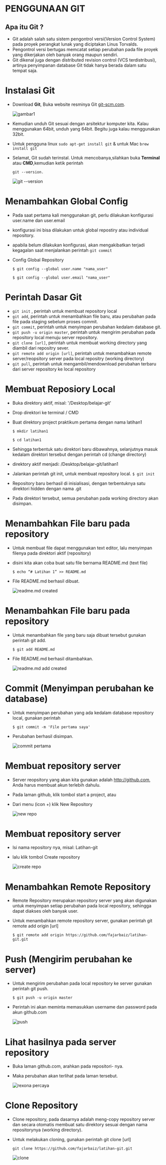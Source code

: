 # PENGGUNAAN GIT

## Apa itu Git ?
* Git adalah salah satu sistem pengontrol versi(Version Control System) pada proyek perangkat lunak yang diciptakan Linus Torvalds.
* Pengontrol versi bertugas memcatat setiap perubahan pada file proyek yang dikerjakan oleh banyak orang maupun sendiri.
* Git dikenal juga dengan distributed revision control (VCS terdistribusi), artinya penyimpanan database Git tidak hanya berada dalam satu tempat saja.

# Instalasi Git
* Download **Git**, Buka website resminya Git [git-scm.com](https://git-scm.com).

  ![gambar1](gambar/gambar1.png)
* Kemudian unduh Git sesuai dengan arsitektur komputer kita. Kalau menggunakan 64bit, unduh yang 64bit. Begitu juga kalau menggunakan 32bit.
* Untuk pengguna linux ``sudo apt-get install git`` & untuk Mac ``brew install git``
* Selamat, Git sudah terinstal. Untuk mencobanya,silahkan buka **Terminal** atau **CMD**,kemudian ketik perintah

  ``git --version.``

  ![git --version](https://fajars.space/ngampus/pemrograman/git/img/1.png)

# Menambahkan Global Config
* Pada saat pertama kali menggunakan git, perlu dilakukan konfigurasi
user.name dan user.email
* konfigurasi ini bisa dilakukan untuk global repostiry atau individual
repository.
* apabila belum dilakukan konfigurasi, akan mengakibatkan terjadi
kegagalan saat menjalankan perintah ```git commit```
* Config Global Repository

  ``$ git config --global user.name "nama_user"``

  ``$ git config --global user.email "nama_user"``

# Perintah Dasar Git
* ``git init`` , perintah untuk membuat repository local
* ``git add``, perintah untuk menambahkan file baru, atau perubahan pada file
pada staging sebelum proses commit.
* ``git commit``, perintah untuk menyimpan perubahan kedalam database git.
* ``git push -u origin master``, perintah untuk mengirim perubahan pada repository local menuju server repository.
* ``git clone [url]``, perintah untuk membuat working directory yang diambil dari repositry sever.
* ``git remote add origin [url]``, perintah untuk menambahkan remote server/reopsitory server pada local repositry (working directory)
* ``git pull``, perintah untuk mengambil/mendownload perubahan terbaru dari server repository ke local repository

# Membuat Reposiory Local
* Buka direktory aktif, misal: '/Desktop/belajar-git'
* Drop direktori ke terminal / CMD
* Buat direktory project praktikum pertama dengan nama latihan1

  ``$ mkdir latihan1``

  ``$ cd latihan1``

* Sehingga terbentuk satu direktori baru dibawahnya, selanjutnya masuk kedalam direktori tersebut dengan perintah cd (change directory)
* direktory aktif menjadi: /Desktop/belajar-git/latihan1
* Jalankan perintah git init, untuk membuat repository local.
``$ git init``
* Repository baru berhasil di inisialisasi, dengan terbentuknya satu direktori hidden dengan nama .git
* Pada direktori tersebut, semua perubahan pada working directory akan disimpan.

# Menambahkan File baru pada repository
* Untuk membuat file dapat menggunakan text editor, lalu menyimpan filenya pada direktori aktif (repository)
* disini kita akan coba buat satu file bernama README.md (text file)

  ``$ echo “# Latihan 1” >> README.md``

* File README.md berhasil dibuat.

  ![readme.md created](https://fajars.space/ngampus/pemrograman/git/img/2.png)

# Menambahkan File baru pada repository
* Untuk menambahkan file yang baru saja dibuat tersebut gunakan perintah git add.

  ``$ git add README.md``

* File README.md berhasil ditambahkan.

  ![readme.md add created](https://fajars.space/ngampus/pemrograman/git/img/3.png)

# Commit (Menyimpan perubahan ke database)
* Untuk menyimpan perubahan yang ada kedalam database repository local, gunakan perintah

  ``$ git commit -m 'File pertama saya'``

* Perubahan berhasil disimpan.

   ![commit pertama](https://fajars.space/ngampus/pemrograman/git/img/4.1.png)

# Membuat repository server
* Server reopsitory yang akan kita gunakan adalah http://github.com, Anda harus membuat akun terlebih dahulu.
* Pada laman github, klik tombol start a project, atau
* Dari menu (icon +) klik New Repository

  ![new repo](https://fajars.space/ngampus/pemrograman/git/img/5.png)

# Membuat repository server
* Isi nama repository nya, misal: Latihan-git
* lalu klik tombol Create repository

  ![create repo](https://fajars.space/ngampus/pemrograman/git/img/6.png)

# Menambahkan Remote Repository
* Remote Repository merupakan repository server yang akan digunakan untuk menyimpan setiap perubahan pada local repository, sehingga dapat diakses oleh banyak user.
* Untuk menambahkan remote repository server, gunakan perintah git remote add origin [url]

  ``$ git remote add origin https://github.com/fajarbaiz/latihan-git.git``

# Push (Mengirim perubahan ke server)
* Untuk mengirim perubahan pada local repository ke server gunakan perintah git push.

  ``$ git push -u origin master``

* Perintah ini akan meminta memasukkan username dan password pada akun github.com

  ![push](https://fajars.space/ngampus/pemrograman/git/img/7.png)

# Lihat hasilnya pada server repository
* Buka laman github.com, arahkan pada repositori- nya.
* Maka perubahan akan terlihat pada laman tersebut.

  ![rexona percaya](https://fajars.space/ngampus/pemrograman/git/img/8.png)

# Clone Repository
* Clone repository, pada dasarnya adalah meng-copy repository server dan secara otomatis membuat satu direktory sesuai dengan nama repositorynya (working directory).
* Untuk melakukan cloning, gunakan perintah git clone [url]

  ``git clone https://github.com/fajarbaiz/latihan-git.git``

  ![clone](https://fajars.space/ngampus/pemrograman/git/img/9.png)
